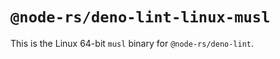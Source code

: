 # `@node-rs/deno-lint-linux-musl`

This is the Linux 64-bit `musl` binary for `@node-rs/deno-lint`.
